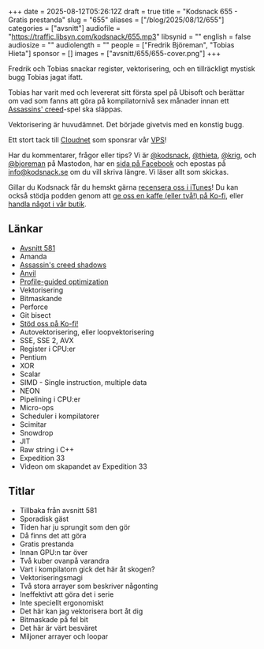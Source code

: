 +++
date = 2025-08-12T05:26:12Z
draft = true
title = "Kodsnack 655 - Gratis prestanda"
slug = "655"
aliases = ["/blog/2025/08/12/655"]
categories = ["avsnitt"]
audiofile = "https://traffic.libsyn.com/kodsnack/655.mp3"
libsynid = ""
english = false
audiosize = ""
audiolength = ""
people = ["Fredrik Björeman", "Tobias Hieta"]
sponsor = []
images = ["avsnitt/655/655-cover.png"]
+++

Fredrik och Tobias snackar register, vektorisering, och en tillräckligt mystisk bugg Tobias jagat ifatt.

Tobias har varit med och levererat sitt första spel på Ubisoft och berättar om vad som fanns att göra på kompilatornivå sex månader innan ett [Assassins' creed](https://en.wikipedia.org/wiki/Assassin%27s_Creed_Shadows)-spel ska släppas.

Vektorisering är huvudämnet. Det började givetvis med en konstig bugg.

Ett stort tack till [Cloudnet](https://www.cloudnet.se) som sponsrar vår [VPS](https://en.wikipedia.org/wiki/Virtual_private_server)!

Har du kommentarer, frågor eller tips? Vi är [@kodsnack](https://social.podsnack.se/@kodsnack), [@thieta](https://6510.nu/@thieta), [@krig](https://6510.nu/@krig), och [@bjoreman](https://toot.cafe/@bjoreman) på Mastodon, har en [sida på Facebook](https://www.facebook.com/) och epostas på [info@kodsnack.se](mailto:info@kodsnack.se) om du vill skriva längre. Vi läser allt som skickas.

Gillar du Kodsnack får du hemskt gärna [recensera oss i iTunes](https://itunes.apple.com/se/podcast/kodsnack/id561631498?l=en)! Du kan också stödja podden genom att <a href="https://ko-fi.com/kodsnack" rel="payment">ge oss en kaffe (eller två!) på Ko-fi</a>, eller [handla något i vår butik](https://shop.spreadshirt.se/kodsnack/).

## Länkar
* [Avsnitt 581](https://kodsnack.se/581/)
* Amanda
* [Assassin's creed shadows](https://en.wikipedia.org/wiki/Assassin%27s_Creed_Shadows)
* [Anvil](https://en.wikipedia.org/wiki/Ubisoft_Anvil)
* [Profile-guided optimization](https://kodsnack.se/296/)
* Vektorisering
* Bitmaskande
* Perforce
* Git bisect
* [Stöd oss på Ko-fi!](https://ko-fi.com/kodsnack)
* Autovektorisering, eller loopvektorisering
* SSE, SSE 2, AVX
* Register i CPU:er
* Pentium
* XOR
* Scalar
* SIMD - Single instruction, multiple data
* NEON
* Pipelining i CPU:er
* Micro-ops
* Scheduler i kompilatorer
* Scimitar
* Snowdrop
* JIT
* Raw string i C++
* Expedition 33
* Videon om skapandet av Expedition 33

## Titlar
* Tillbaka från avsnitt 581
* Sporadisk gäst
* Tiden har ju sprungit som den gör
* Då finns det att göra
* Gratis prestanda
* Innan GPU:n tar över
* Två kuber ovanpå varandra
* Vart i kompilatorn gick det här åt skogen?
* Vektoriseringsmagi
* Två stora arrayer som beskriver någonting
* Ineffektivt att göra det i serie
* Inte speciellt ergonomiskt
* Det här kan jag vektorisera bort åt dig
* Bitmaskade på fel bit
* Det här är värt besväret
* Miljoner arrayer och loopar